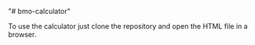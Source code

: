 "# bmo-calculator" 

To use the calculator just clone the repository and open the HTML file in a browser.
